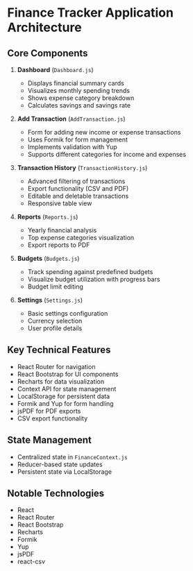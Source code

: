 # Finance Tracker Application Architecture

## Core Components
1. **Dashboard** (`Dashboard.js`)
   - Displays financial summary cards
   - Visualizes monthly spending trends
   - Shows expense category breakdown
   - Calculates savings and savings rate

2. **Add Transaction** (`AddTransaction.js`)
   - Form for adding new income or expense transactions
   - Uses Formik for form management
   - Implements validation with Yup
   - Supports different categories for income and expenses

3. **Transaction History** (`TransactionHistory.js`)
   - Advanced filtering of transactions
   - Export functionality (CSV and PDF)
   - Editable and deletable transactions
   - Responsive table view

4. **Reports** (`Reports.js`)
   - Yearly financial analysis
   - Top expense categories visualization
   - Export reports to PDF

5. **Budgets** (`Budgets.js`)
   - Track spending against predefined budgets
   - Visualize budget utilization with progress bars
   - Budget limit editing

6. **Settings** (`Settings.js`)
   - Basic settings configuration
   - Currency selection
   - User profile details

## Key Technical Features
- React Router for navigation
- React Bootstrap for UI components
- Recharts for data visualization
- Context API for state management
- LocalStorage for persistent data
- Formik and Yup for form handling
- jsPDF for PDF exports
- CSV export functionality

## State Management
- Centralized state in `FinanceContext.js`
- Reducer-based state updates
- Persistent state via LocalStorage

## Notable Technologies
- React
- React Router
- React Bootstrap
- Recharts
- Formik
- Yup
- jsPDF
- react-csv